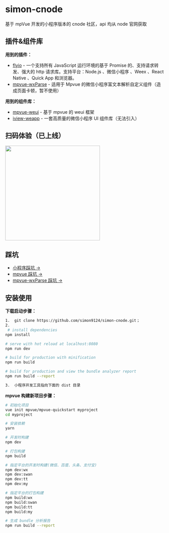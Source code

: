 # simon-cnode

基于 mpVue 开发的小程序版本的 cnode 社区，api 均从 node 官网获取

## 插件&组件库

**用到的插件：**

- [flyio](https://github.com/wendux/fly/blob/master/README-CH.md) - 一个支持所有 JavaScript 运行环境的基于 Promise 的、支持请求转发、强大的 http 请求库。支持平台：Node.js 、微信小程序 、Weex 、React Native 、Quick App 和浏览器。
- [mpvue-wxParse](https://github.com/F-loat/mpvue-wxParse) - 适用于 Mpvue 的微信小程序富文本解析自定义组件（造成页面卡顿，暂不使用）

**用到的组件库：**

- [mpvue-weui](https://github.com/MPComponent/mpvue-weui) - 基于 mpvue 的 weui 框架
- [iview-weapp](https://github.com/TalkingData/iview-weapp) - 一套高质量的微信小程序 UI 组件库（无法引入）

## 扫码体验（已上线）

<img width="300" src="https://mmbiz.qpic.cn/mmbiz_png/Tlm6c1DNgXSibgCoGYB2kdrJSFga9jBiacCm0P6bSeAEIk7LRibNQ1b4VyHlqPJiaJJeMghHPp06Jhh9tZYGJIDTKQ/0?wx_fmt=png">

## 踩坑

- <a href="https://github.com/simon9124/simon-cnode/blob/master/src/issues/%E5%B0%8F%E7%A8%8B%E5%BA%8F.md" target="_blank">小程序踩坑 →</a>
- <a href="https://github.com/simon9124/simon-cnode/blob/master/src/issues/mpvue.md" target="_blank">mpvue 踩坑 →</a>
- <a href="https://github.com/simon9124/simon-cnode/blob/master/src/issues/mpvue-wxParse.md" target="_blank">mpvue-wxParse 踩坑 →</a>

## 安装使用

**下载启动步骤：**

```bash
1.  git clone https://github.com/simon9124/simon-cnode.git；
2.
 # install dependencies
npm install

# serve with hot reload at localhost:8080
npm run dev

# build for production with minification
npm run build

# build for production and view the bundle analyzer report
npm run build --report

3.  小程序开发工具指向下面的 dist 目录
```

**mpvue 构建新项目步骤：**

```bash
# 初始化项目
vue init mpvue/mpvue-quickstart myproject
cd myproject

# 安装依赖
yarn

# 开发时构建
npm dev

# 打包构建
npm build

# 指定平台的开发时构建(微信、百度、头条、支付宝)
npm dev:wx
npm dev:swan
npm dev:tt
npm dev:my

# 指定平台的打包构建
npm build:wx
npm build:swan
npm build:tt
npm build:my

# 生成 bundle 分析报告
npm run build --report
```
